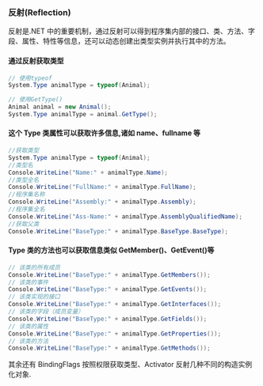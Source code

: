 ### 反射(Reflection)

反射是.NET 中的重要机制，通过反射可以得到程序集内部的接口、类、方法、字段、属性、特性等信息，还可以动态创建出类型实例并执行其中的方法。

#### 通过反射获取类型

```C#
// 使用typeof
System.Type animalType = typeof(Animal);

// 使用GetType()
Animal animal = new Animal();
System.Type animalType = animal.GetType();

```

#### 这个 Type 类属性可以获取许多信息,诸如 name、fullname 等

```C#
//获取类型
System.Type animalType = typeof(Animal);
//类型名
Console.WriteLine("Name:" + animalType.Name);
//类型全名
Console.WriteLine("FullName:" + animalType.FullName);
//程序集名称
Console.WriteLine("Assembly:" + animalType.Assembly);
//程序集全名
Console.WriteLine("Ass-Name:" + animalType.AssemblyQualifiedName);
//获取父类
Console.WriteLine("BaseType:" + animalType.BaseType.BaseType);
```

#### Type 类的方法也可以获取信息类似 GetMember()、GetEvent()等

```C#
// 该类的所有成员
Console.WriteLine("BaseType:" + animalType.GetMembers());
// 该类的事件
Console.WriteLine("BaseType:" + animalType.GetEvents());
// 该类实现的接口
Console.WriteLine("BaseType:" + animalType.GetInterfaces());
// 该类的字段（成员变量）
Console.WriteLine("BaseType:" + animalType.GetFields());
// 该类的属性
Console.WriteLine("BaseType:" + animalType.GetProperties());
// 该类的方法
Console.WriteLine("BaseType:" + animalType.GetMethods());
```

其余还有 BindingFlags 按照权限获取类型、Activator 反射几种不同的构造实例化对象.
